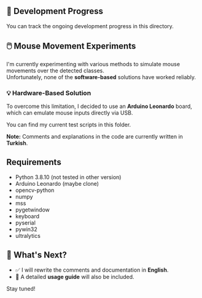 
<body>

  <h2>🔧 Development Progress</h2>
  <p>You can track the ongoing development progress in this directory.</p>

  <div class="section">
    <h2>🖱️ Mouse Movement Experiments</h2>
    <p>I'm currently experimenting with various methods to simulate mouse movements over the detected classes.<br>
    Unfortunately, none of the <strong>software-based</strong> solutions have worked reliably.</p>
  </div>



  <div class="section">
    <h3>💡 Hardware-Based Solution</h3>
    <p>To overcome this limitation, I decided to use an <strong>Arduino Leonardo</strong> board, which can emulate mouse inputs directly via USB.</p>
    <p>You can find my current test scripts in this folder.</p>
    <div class="note">
      <strong>Note:</strong> Comments and explanations in the code are currently written in <strong>Turkish</strong>.
    </div>
  </div>

  <div class="section"> 
  <h2> Requirements </h2>
    <ul>
      <li> Python 3.8.10 (not tested in other version)</li>
      <li> Arduino Leonardo (maybe clone) </li>
      <li> opencv-python </li>
      <li> numpy </li>
      <li> mss </li>
      <li> pygetwindow </li>
      <li> keyboard </li>
      <li> pyserial </li>
      <li> pywin32 </li>
      <li> ultralytics </li>
    </ul>
  </div>
  
  <div class="section">
    <h2>📌 What's Next?</h2>
    <ul>
      <li>✅ I will rewrite the comments and documentation in <strong>English</strong>.</li>
      <li>📖 A detailed <strong>usage guide</strong> will also be included.</li>
    </ul>
    <p>Stay tuned!</p>
  </div>

</body>
